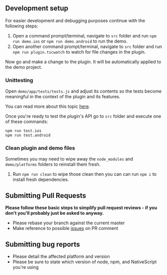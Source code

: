 ## Development setup

For easier development and debugging purposes continue with the following steps:

1. Open a command prompt/terminal, navigate to `src` folder and run `npm run demo.ios` or `npm run demo.android` to run the demo.
2. Open another command prompt/terminal, navigate to `src` folder and run `npm run plugin.tscwatch` to watch for file changes in the plugin.

Now go and make a change to the plugin. It will be automatically applied to the demo project.


### Unittesting
Open `demo/app/tests/tests.js` and adjust its contents so the tests become meaningful in the context of the plugin and its features.

You can read more about this topic [here](https://docs.nativescript.org/tooling/testing).

Once you're ready to test the plugin's API go to `src` folder and execute one of these commands:

```
npm run test.ios
npm run test.android
```

### Clean plugin and demo files

Sometimes you may need to wipe away the `node_modules` and `demo/platforms` folders to reinstall them fresh.

1. Run `npm run clean` to wipe those clean then you can can run `npm i` to install fresh dependencies.


## Submitting Pull Requests

**Please follow these basic steps to simplify pull request reviews - if you don't you'll probably just be asked to anyway.**

* Please rebase your branch against the current master
* Make reference to possible [issues](https://github.com/bazzite/nativescript-vibrate/issues) on PR comment

## Submitting bug reports

* Please detail the affected platform and version
* Please be sure to state which version of node, npm, and NativeScript you're using